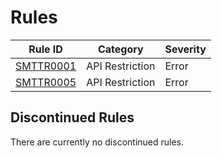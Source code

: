 # Rules

Rule ID                         | Category        | Severity
--------------------------------|-----------------|---------
[SMTTR0001](rules/SMTTR0001.md) | API Restriction | Error
[SMTTR0005](rules/SMTTR0005.md) | API Restriction | Error

## Discontinued Rules

There are currently no discontinued rules.
